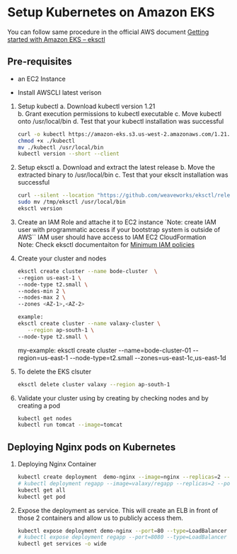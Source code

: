# Setup Kubernetes on Amazon EKS

You can follow same procedure in the official  AWS document [Getting started with Amazon EKS – eksctl](https://docs.aws.amazon.com/eks/latest/userguide/getting-started-eksctl.html)

## Pre-requisites

- an EC2 Instance

- Install AWSCLI latest verison

1. Setup kubectl
   a. Download kubectl version 1.21  
   b. Grant execution permissions to kubectl executable
   c. Move kubectl onto /usr/local/bin
   d. Test that your kubectl installation was successful

   ```sh
   curl -o kubectl https://amazon-eks.s3.us-west-2.amazonaws.com/1.21.2/2021-07-05/bin/linux/amd64/kubectl
   chmod +x ./kubectl
   mv ./kubectl /usr/local/bin 
   kubectl version --short --client
   ```

2. Setup eksctl
   a. Download and extract the latest release
   b. Move the extracted binary to /usr/local/bin
   c. Test that your eksclt installation was successful

   ```sh
   curl --silent --location "https://github.com/weaveworks/eksctl/releases/latest/download/eksctl_$(uname -s)_amd64.tar.gz" | tar xz -C /tmp
   sudo mv /tmp/eksctl /usr/local/bin
   eksctl version
   ```
  
3. Create an IAM Role and attache it to EC2 instance
   `Note: create IAM user with programmatic access if your bootstrap system is outside of AWS``
   IAM user should have access to
   IAM
   EC2
   CloudFormation  
   Note: Check eksctl documentaiton for [Minimum IAM policies](https://eksctl.io/usage/minimum-iam-policies/)

4. Create your cluster and nodes

   ```sh
   eksctl create cluster --name bode-cluster  \
   --region us-east-1 \
   --node-type t2.small \
   --nodes-min 2 \
   --nodes-max 2 \ 
   --zones <AZ-1>,<AZ-2>
   
   example:
   eksctl create cluster --name valaxy-cluster \
      --region ap-south-1 \
   --node-type t2.small \
    ```

    my-example:
    eksctl create cluster --name=bode-cluster-01 --region=us-east-1 --node-type=t2.small --zones=us-east-1c,us-east-1d

5. To delete the EKS clsuter

   ```sh
   eksctl delete cluster valaxy --region ap-south-1
   ```

6. Validate your cluster using by creating by checking nodes and by creating a pod

   ```sh
   kubectl get nodes
   kubectl run tomcat --image=tomcat 
   ```

## Deploying Nginx pods on Kubernetes

1. Deploying Nginx Container

    ```sh
    kubectl create deployment  demo-nginx --image=nginx --replicas=2 --port=80
    # kubectl deployment regapp --image=valaxy/regapp --replicas=2 --port=8080
    kubectl get all
    kubectl get pod
   ```

1. Expose the deployment as service. This will create an ELB in front of those 2 containers and allow us to publicly access them.

   ```sh
   kubectl expose deployment demo-nginx --port=80 --type=LoadBalancer
   # kubectl expose deployment regapp --port=8080 --type=LoadBalancer
   kubectl get services -o wide
   ```
